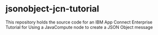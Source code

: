 # jsonobject-jcn-tutorial
This repository holds the source code for an IBM App Connect Enterprise Tutorial for Using a JavaCompute node to create a JSON Object message
